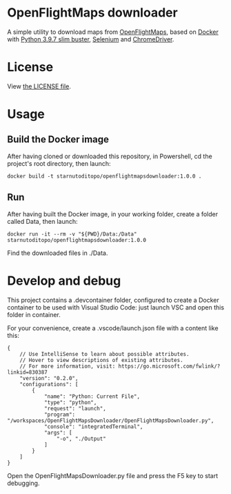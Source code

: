 # OpenFlightMaps downloader

A simple utility to download maps from [OpenFlightMaps](https://www.openflightmaps.org/), based on [Docker](https://www.docker.com/) with [Python 3.9.7 slim buster](https://hub.docker.com/_/python), [Selenium](https://selenium-python.readthedocs.io/index.html) and [ChromeDriver](https://chromedriver.chromium.org/).

# License

View [the LICENSE file](LICENSE).

# Usage

## Build the Docker image

After having cloned or downloaded this repository, in Powershell, cd the project's root directory, then launch:

    docker build -t starnutoditopo/openflightmapsdownloader:1.0.0 .

## Run

After having built the Docker image, in your working folder, create a folder called Data, then launch:

    docker run -it --rm -v "${PWD}/Data:/Data" starnutoditopo/openflightmapsdownloader:1.0.0

Find the downloaded files in ./Data.

# Develop and debug

This project contains a .devcontainer folder, configured to create a Docker container to be used with Visual Studio Code: just launch VSC and open this folder in container.

For your convenience, create a .vscode/launch.json file with a content like this:

    {
        // Use IntelliSense to learn about possible attributes.
        // Hover to view descriptions of existing attributes.
        // For more information, visit: https://go.microsoft.com/fwlink/?linkid=830387
        "version": "0.2.0",
        "configurations": [
            {
                "name": "Python: Current File",
                "type": "python",
                "request": "launch",
                "program": "/workspaces/OpenFlightMapsDownloader/OpenFlightMapsDownloader.py",
                "console": "integratedTerminal",
                "args": [
                    "-o", "./Output"
                ]
            }
        ]
    }

Open the OpenFlightMapsDownloader.py file and press the F5 key to start debugging.